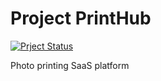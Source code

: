 # Project PrintHub
[![Prject Status](https://www.repostatus.org/badges/latest/wip.svg)]()

Photo printing SaaS platform
